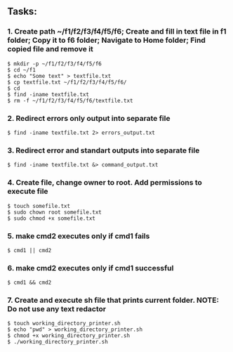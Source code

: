 ## Tasks:
### 1. Create path ~/f1/f2/f3/f4/f5/f6; Create and fill in text file in f1 folder; Copy it to f6 folder; Navigate to Home folder; Find copied file and remove it
```shell
$ mkdir -p ~/f1/f2/f3/f4/f5/f6
$ cd ~/f1
$ echo "Some text" > textfile.txt
$ cp textfile.txt ~/f1/f2/f3/f4/f5/f6/
$ cd
$ find -iname textfile.txt
$ rm -f ~/f1/f2/f3/f4/f5/f6/textfile.txt
```
### 2. Redirect errors only output into separate file
```shell
$ find -iname textfile.txt 2> errors_output.txt
```

### 3. Redirect error and standart outputs into separate file
```shell
$ find -iname textfile.txt &> command_output.txt
```

### 4. Create file, change owner to root. Add permissions to execute file
```shell
$ touch somefile.txt
$ sudo chown root somefile.txt
$ sudo chmod +x somefile.txt
```

### 5. make cmd2 executes only if cmd1 fails
```shell
$ cmd1 || cmd2
```

### 6. make cmd2 executes only if cmd1 successful
```shell
$ cmd1 && cmd2
```

### 7. Create and execute sh file that prints current folder. NOTE: Do not use any text redactor
```shell
$ touch working_directory_printer.sh
$ echo "pwd" > working_directory_printer.sh
$ chmod +x working_directory_printer.sh
$ ./working_directory_printer.sh
```